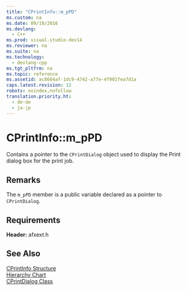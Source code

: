```yaml
---
title: "CPrintInfo::m_pPD"
ms.custom: na
ms.date: 09/19/2016
ms.devlang: 
  - C++
ms.prod: visual-studio-dev14
ms.reviewer: na
ms.suite: na
ms.technology: 
  - devlang-cpp
ms.tgt_pltfrm: na
ms.topic: reference
ms.assetid: ac8604af-1dc9-4742-a77e-4f901fea7d1a
caps.latest.revision: 12
robots: noindex,nofollow
translation.priority.ht: 
  - de-de
  - ja-jp
---
```

# CPrintInfo::m_pPD
Contains a pointer to the `CPrintDialog` object used to display the Print dialog box for the print job.  
  
## Remarks  
 The `m_pPD` member is a public variable declared as a pointer to `CPrintDialog`.  
  
## Requirements  
 **Header:** afxext.h  
  
## See Also  
 [CPrintInfo Structure](../vs140/CPrintInfo-Structure.md)   
 [Hierarchy Chart](../vs140/Hierarchy-Chart.md)   
 [CPrintDialog Class](../vs140/CPrintDialog-Class.md)